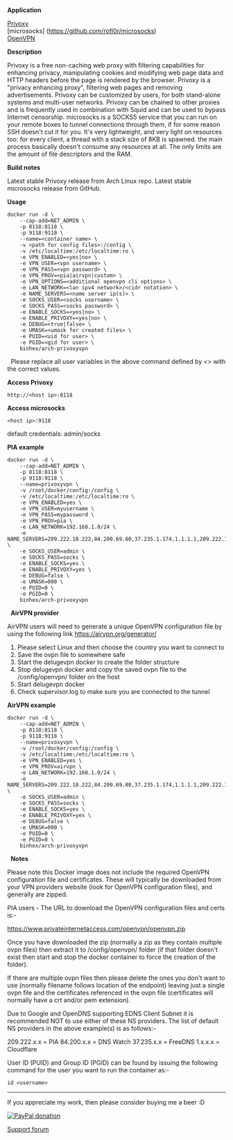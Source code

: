 **Application**

[Privoxy](http://www.privoxy.org/)  
[microsocks] (https://github.com/rofl0r/microsocks)  
[OpenVPN](https://openvpn.net/)  

**Description**

Privoxy is a free non-caching web proxy with filtering capabilities for enhancing privacy, manipulating cookies and modifying web page data and HTTP headers before the page is rendered by the browser. Privoxy is a "privacy enhancing proxy", filtering web pages and removing advertisements. Privoxy can be customized by users, for both stand-alone systems and multi-user networks. Privoxy can be chained to other proxies and is frequently used in combination with Squid and can be used to bypass Internet censorship. microsocks is a SOCKS5 service that you can run on your remote boxes to tunnel connections through them, if for some reason SSH doesn't cut it for you. It's very lightweight, and very light on resources too: for every client, a thread with a stack size of 8KB is spawned. the main process basically doesn't consume any resources at all. The only limits are the amount of file descriptors and the RAM.

**Build notes**

Latest stable Privoxy release from Arch Linux repo.
Latest stable microsocks release from GitHub.

**Usage**
```
docker run -d \
    --cap-add=NET_ADMIN \
    -p 8118:8118 \
    -p 9118:9118 \
    --name=<container name> \
    -v <path for config files>:/config \
    -v /etc/localtime:/etc/localtime:ro \
    -e VPN_ENABLED=<yes|no> \
    -e VPN_USER=<vpn username> \
    -e VPN_PASS=<vpn password> \
    -e VPN_PROV=<pia|airvpn|custom> \
    -e VPN_OPTIONS=<additional openvpn cli options> \
    -e LAN_NETWORK=<lan ipv4 network>/<cidr notation> \
    -e NAME_SERVERS=<name server ip(s)> \
    -e SOCKS_USER=<socks username> \
    -e SOCKS_PASS=<socks password> \
    -e ENABLE_SOCKS=<yes|no> \
    -e ENABLE_PRIVOXY=<yes|no> \
    -e DEBUG=<true|false> \
    -e UMASK=<umask for created files> \
    -e PUID=<uid for user> \
    -e PGID=<gid for user> \
    binhex/arch-privoxyvpn
```
&nbsp;
Please replace all user variables in the above command defined by <> with the correct values.

**Access Privoxy**

`http://<host ip>:8118`

**Access microsocks**

`<host ip>:9118`

default credentials: admin/socks

**PIA example**
```
docker run -d \
    --cap-add=NET_ADMIN \
    -p 8118:8118 \
    -p 9118:9118 \
    --name=privoxyvpn \
    -v /root/docker/config:/config \
    -v /etc/localtime:/etc/localtime:ro \
    -e VPN_ENABLED=yes \
    -e VPN_USER=myusername \
    -e VPN_PASS=mypassword \
    -e VPN_PROV=pia \
    -e LAN_NETWORK=192.168.1.0/24 \
    -e NAME_SERVERS=209.222.18.222,84.200.69.80,37.235.1.174,1.1.1.1,209.222.18.218,37.235.1.177,84.200.70.40,1.0.0.1 \
    -e SOCKS_USER=admin \
    -e SOCKS_PASS=socks \
    -e ENABLE_SOCKS=yes \
    -e ENABLE_PRIVOXY=yes \
    -e DEBUG=false \
    -e UMASK=000 \
    -e PUID=0 \
    -e PGID=0 \
    binhex/arch-privoxyvpn
```
&nbsp;
**AirVPN provider**

AirVPN users will need to generate a unique OpenVPN configuration
file by using the following link https://airvpn.org/generator/

1. Please select Linux and then choose the country you want to connect to
2. Save the ovpn file to somewhere safe
3. Start the delugevpn docker to create the folder structure
4. Stop delugevpn docker and copy the saved ovpn file to the /config/openvpn/ folder on the host
5. Start delugevpn docker
6. Check supervisor.log to make sure you are connected to the tunnel

**AirVPN example**
```
docker run -d \
    --cap-add=NET_ADMIN \
    -p 8118:8118 \
    -p 9118:9118 \
    --name=privoxyvpn \
    -v /root/docker/config:/config \
    -v /etc/localtime:/etc/localtime:ro \
    -e VPN_ENABLED=yes \
    -e VPN_PROV=airvpn \
    -e LAN_NETWORK=192.168.1.0/24 \
    -e NAME_SERVERS=209.222.18.222,84.200.69.80,37.235.1.174,1.1.1.1,209.222.18.218,37.235.1.177,84.200.70.40,1.0.0.1 \
    -e SOCKS_USER=admin \
    -e SOCKS_PASS=socks \
    -e ENABLE_SOCKS=yes \
    -e ENABLE_PRIVOXY=yes \
    -e DEBUG=false \
    -e UMASK=000 \
    -e PUID=0 \
    -e PGID=0 \
    binhex/arch-privoxyvpn
```
&nbsp;
**Notes**

Please note this Docker image does not include the required OpenVPN configuration file and certificates. These will typically be downloaded from your VPN providers website (look for OpenVPN configuration files), and generally are zipped.

PIA users - The URL to download the OpenVPN configuration files and certs is:-

https://www.privateinternetaccess.com/openvpn/openvpn.zip

Once you have downloaded the zip (normally a zip as they contain multiple ovpn files) then extract it to /config/openvpn/ folder (if that folder doesn't exist then start and stop the docker container to force the creation of the folder).

If there are multiple ovpn files then please delete the ones you don't want to use (normally filename follows location of the endpoint) leaving just a single ovpn file and the certificates referenced in the ovpn file (certificates will normally have a crt and/or pem extension).

Due to Google and OpenDNS supporting EDNS Client Subnet it is recommended NOT to use either of these NS providers.
The list of default NS providers in the above example(s) is as follows:-

209.222.x.x = PIA
84.200.x.x = DNS Watch
37.235.x.x = FreeDNS
1.x.x.x = Cloudflare

User ID (PUID) and Group ID (PGID) can be found by issuing the following command for the user you want to run the container as:-

`id <username>`
___
If you appreciate my work, then please consider buying me a beer  :D

[![PayPal donation](https://www.paypal.com/en_US/i/btn/btn_donate_SM.gif)](https://www.paypal.com/cgi-bin/webscr?cmd=_s-xclick&hosted_button_id=MM5E27UX6AUU4)

[Support forum](https://forums.unraid.net/topic/78028-support-binhex-privoxyvpn/)